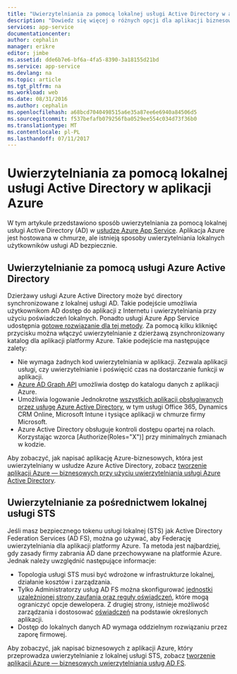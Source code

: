 ```yaml
---
title: "Uwierzytelniania za pomocą lokalnej usługi Active Directory w aplikacji Azure | Dokumentacja firmy Microsoft"
description: "Dowiedz się więcej o różnych opcji dla aplikacji biznesowych — w usłudze aplikacji Azure do uwierzytelniania za pomocą lokalnej usługi Active Directory"
services: app-service
documentationcenter: 
author: cephalin
manager: erikre
editor: jimbe
ms.assetid: dde6b7e6-bf6a-4fa5-8390-3a18155d21bd
ms.service: app-service
ms.devlang: na
ms.topic: article
ms.tgt_pltfrm: na
ms.workload: web
ms.date: 08/31/2016
ms.author: cephalin
ms.openlocfilehash: a68bcd7040498515a6e35a87ee6e6940a84506d5
ms.sourcegitcommit: f537befafb079256fba0529ee554c034d73f36b0
ms.translationtype: MT
ms.contentlocale: pl-PL
ms.lasthandoff: 07/11/2017
---
```

# <a name="authenticate-with-on-premises-active-directory-in-your-azure-app"></a>Uwierzytelniania za pomocą lokalnej usługi Active Directory w aplikacji Azure
W tym artykule przedstawiono sposób uwierzytelniania za pomocą lokalnej usługi Active Directory (AD) w [usłudze Azure App Service](../app-service/app-service-value-prop-what-is.md). Aplikacja Azure jest hostowana w chmurze, ale istnieją sposoby uwierzytelniania lokalnych użytkowników usługi AD bezpiecznie. 

## <a name="authenticate-through-azure-active-directory"></a>Uwierzytelnianie za pomocą usługi Azure Active Directory
Dzierżawy usługi Azure Active Directory może być directory synchronizowane z lokalnej usługi AD. Takie podejście umożliwia użytkownikom AD dostęp do aplikacji z Internetu i uwierzytelniania przy użyciu poświadczeń lokalnych. Ponadto usługi Azure App Service udostępnia [gotowe rozwiązanie dla tej metody](../app-service-mobile/app-service-mobile-how-to-configure-active-directory-authentication.md). Za pomocą kilku kliknięć przycisku można włączyć uwierzytelnianie z dzierżawą zsynchronizowany katalog dla aplikacji platformy Azure. Takie podejście ma następujące zalety:

* Nie wymaga żadnych kod uwierzytelniania w aplikacji. Zezwala aplikacji usługi, czy uwierzytelnianie i poświęcić czas na dostarczanie funkcji w aplikacji.
* [Azure AD Graph API](http://msdn.microsoft.com/library/azure/hh974476.aspx) umożliwia dostęp do katalogu danych z aplikacji Azure.
* Umożliwia logowanie Jednokrotne [wszystkich aplikacji obsługiwanych przez usługę Azure Active Directory](/marketplace/active-directory/), w tym usługi Office 365, Dynamics CRM Online, Microsoft Intune i tysiące aplikacji w chmurze firmy Microsoft. 
* Azure Active Directory obsługuje kontroli dostępu opartej na rolach. Korzystając wzorca [Authorize(Roles="X")] przy minimalnych zmianach w kodzie.

Aby zobaczyć, jak napisać aplikację Azure-biznesowych, która jest uwierzytelniany w usłudze Azure Active Directory, zobacz [tworzenie aplikacji Azure — biznesowych przy użyciu uwierzytelniania usługi Azure Active Directory](web-sites-dotnet-lob-application-azure-ad.md).

## <a name="authenticate-through-an-on-premises-sts"></a>Uwierzytelnianie za pośrednictwem lokalnej usługi STS
Jeśli masz bezpiecznego tokenu usługi lokalnej (STS) jak Active Directory Federation Services (AD FS), można go używać, aby Federację uwierzytelniania dla aplikacji platformy Azure. Ta metoda jest najbardziej, gdy zasady firmy zabrania AD dane przechowywane na platformie Azure. Jednak należy uwzględnić następujące informacje:

* Topologia usługi STS musi być wdrożone w infrastrukturze lokalnej, działanie kosztów i zarządzania.
* Tylko Administratorzy usług AD FS można skonfigurować [jednostki uzależnionej strony zaufania oraz reguły oświadczeń](http://technet.microsoft.com/library/dd807108.aspx), które mogą ograniczyć opcje dewelopera. Z drugiej strony, istnieje możliwość zarządzania i dostosować [oświadczeń](http://technet.microsoft.com/library/ee913571.aspx) na podstawie określonych aplikacji.
* Dostęp do lokalnych danych AD wymaga oddzielnym rozwiązaniu przez zaporę firmowej.

Aby zobaczyć, jak napisać biznesowych z aplikacji Azure, który przeprowadza uwierzytelnianie z lokalnej usługi STS, zobacz [tworzenie aplikacji Azure — biznesowych uwierzytelniania usług AD FS](web-sites-dotnet-lob-application-adfs.md).

